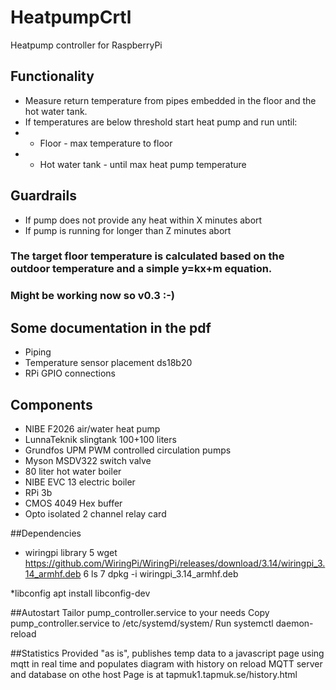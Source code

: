 # HeatpumpCrtl
Heatpump controller for RaspberryPi

## Functionality
* Measure return temperature from pipes embedded in the floor and the hot water tank.
* If temperatures are below threshold start heat pump and run until:
* * Floor - max temperature to floor
* * Hot water tank - until max heat pump temperature

## Guardrails
* If pump does not provide any heat within X minutes abort
* If pump is running for longer than Z minutes abort


### The target floor temperature is calculated based on the outdoor temperature and a simple y=kx+m equation.

### Might be working now so v0.3 :-)


## Some documentation in the pdf
* Piping
* Temperature sensor placement ds18b20
* RPi GPIO connections

## Components
* NIBE F2026 air/water heat pump
* LunnaTeknik slingtank 100+100 liters
* Grundfos UPM PWM controlled circulation pumps
* Myson MSDV322 switch valve
* 80 liter hot water boiler
* NIBE EVC 13 electric boiler
* RPi 3b
* CMOS 4049 Hex buffer
* Opto isolated 2 channel relay card


##Dependencies

* wiringpi library
    5  wget https://github.com/WiringPi/WiringPi/releases/download/3.14/wiringpi_3.14_armhf.deb
    6  ls
    7  dpkg -i wiringpi_3.14_armhf.deb

*libconfig
apt install libconfig-dev

##Autostart
Tailor pump_controller.service to your needs
Copy pump_controller.service to /etc/systemd/system/
Run systemctl daemon-reload

##Statistics
Provided "as is", publishes temp data to a javascript page using mqtt in  real time and populates diagram with history on reload
MQTT server and database on othe host
Page is at tapmuk1.tapmuk.se/history.html

